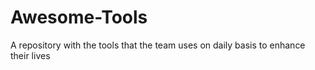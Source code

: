 # Awesome-Tools
A repository with the tools that the team uses on daily basis to enhance their lives
